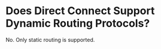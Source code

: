 # Does Direct Connect Support Dynamic Routing Protocols?<a name="dc_faq_0004"></a>

No. Only static routing is supported.


